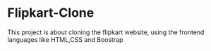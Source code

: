 # Flipkart-Clone
This project is about cloning the flipkart website, using the frontend languages like HTML,CSS and Boostrap
